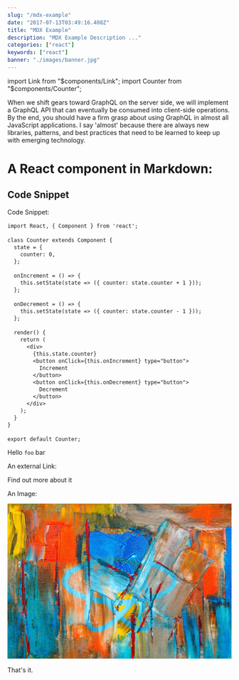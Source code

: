```yaml
---
slug: "/mdx-example"
date: "2017-07-13T03:49:16.408Z"
title: "MDX Example"
description: "MDX Example Description ..."
categories: ["react"]
keywords: ["react"]
banner: "./images/banner.jpg"
---
```


import Link from "$components/Link";
import Counter from "$components/Counter";

When we shift gears toward GraphQL on the server side, we will implement a GraphQL API that can eventually be consumed into client-side operations. By the end, you should have a firm grasp about using GraphQL in almost all JavaScript applications. I say 'almost' because there are always new libraries, patterns, and best practices that need to be learned to keep up with emerging technology.

# A React component in Markdown:

<Counter />

## Code Snippet

Code Snippet:

```jsx{1,4-6}
import React, { Component } from 'react';

class Counter extends Component {
  state = {
    counter: 0,
  };

  onIncrement = () => {
    this.setState(state => ({ counter: state.counter + 1 }));
  };

  onDecrement = () => {
    this.setState(state => ({ counter: state.counter - 1 }));
  };

  render() {
    return (
      <div>
        {this.state.counter}
        <button onClick={this.onIncrement} type="button">
          Increment
        </button>
        <button onClick={this.onDecrement} type="button">
          Decrement
        </button>
      </div>
    );
  }
}

export default Counter;
```

Hello `foo` bar

An external Link:

<Link to="https://roadtoreact.com/">Find out more about it</Link>

An Image:

![Some Cover Image](./images/banner.jpg)

That's it.